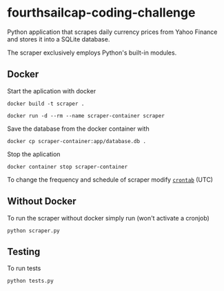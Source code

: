 # fourthsailcap-coding-challenge

Python application that scrapes daily currency prices from Yahoo Finance and stores it into a SQLite database.

The scraper exclusively employs Python's built-in modules.

## Docker
Start the aplication with docker
```
docker build -t scraper .
```
```
docker run -d --rm --name scraper-container scraper
```
Save the database from the docker container with
```
docker cp scraper-container:app/database.db .
```
Stop the aplication
```
docker container stop scraper-container
```
To change the frequency and schedule of scraper modify [`crontab`](https://github.com/rafaelcl292/fourthsailcap-coding-challenge/blob/main/crontab) (UTC)

## Without Docker
To run the scraper without docker simply run (won't activate a cronjob)
```
python scraper.py
```

## Testing
To run tests
```
python tests.py
```
